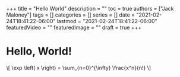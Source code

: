 +++
title = "Hello World"
description = ""
toc = true
authors = ["Jack Maloney"]
tags = []
categories = []
series = []
date =  "2021-02-24T18:41:22-06:00"
lastmod = "2021-02-24T18:41:22-06:00"
featuredVideo = ""
featuredImage = ""
draft = true
+++

# Hello, World!

\\[ 
    \exp \left( x \right) = \sum_{n=0}^{\infty} \frac{x^n}{n!} 
\\]
